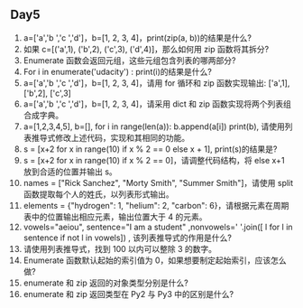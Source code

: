 ## Day5

1. a=['a','b ','c ','d']，b=[1, 2, 3, 4]，print(zip(a, b))的结果是什么?
2. 如果 c=[('a',1), ('b',2), ('c',3), ('d',4)]，那么如何用 zip 函数将其拆分?
3. Enumerate 函数会返回元组，这些元组包含列表的哪两部分?
4. For i in enumerate('udacity') : print(i)的结果是什么?
5. a=['a','b ','c ','d']，b=[1, 2, 3, 4]，请用 for 循环和 zip 函数实现输出:
['a',1], ['b',2], ['c',3]
6. a=['a','b ','c ','d']，b=[1, 2, 3, 4]，请采用 dict 和 zip 函数实现将两个列表组合成字典。
7. a=[1,2,3,4,5], b=[], for i in range(len(a)): b.append(a[i]) print(b), 请使用列表推导式修改上述代码，实现和其相同的功能。
8. s = [x+2 for x in range(10) if x % 2 == 0 else x + 1], print(s)的结果是?
9. s = [x+2 for x in range(10) if x % 2 == 0]，请调整代码结构，将 else x+1
放到合适的位置并输出 s。
10. names = ["Rick Sanchez", "Morty Smith", "Summer Smith"]，请使用 split 函数提取每个人的姓氏，以列表形式输出。
11. elements = {"hydrogen": 1, "helium": 2, "carbon": 6}，请根据元素在周期表中的位置输出相应元素，输出位置大于 4 的元素。
12. vowels="aeiou", sentence="I am a student" ,nonvowels=' '.join([ l for l in sentence if not l in vowels]) , 该列表推导式的作用是什么?
13. 请使用列表推导式，找到 100 以内可以整除 3 的数字。
14. Enumerate 函数默认起始的索引值为 0，如果想要制定起始索引，应该怎么做?
15. enumerate 和 zip 返回的对象类型分别是什么?
16. enumerate 和 zip 返回类型在 Py2 与 Py3 中的区别是什么?